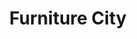 ---
title: "Furniture City"
url: /el-paso/furniture-city-gateway-boulevard-east/
shop: furniture
---